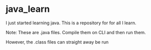 # java_learn
I just started learning java. This is a repository for for all I learn.

Note: These are .java files. Compile them on CLI and then run them.  

However, the .class files can straight away be run

